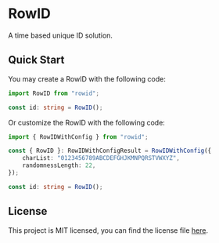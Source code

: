 # RowID

A time based unique ID solution.

## Quick Start

You may create a RowID with the following code:

```typescript
import RowID from "rowid";

const id: string = RowID();
```

Or customize the RowID with the following code:

```typescript
import { RowIDWithConfig } from "rowid";

const { RowID }: RowIDWithConfigResult = RowIDWithConfig({
    charList: "0123456789ABCDEFGHJKMNPQRSTVWXYZ",
    randomnessLength: 22,
});

const id: string = RowID();
```

## License

This project is MIT licensed, you can find the license file [here](./LICENSE).
